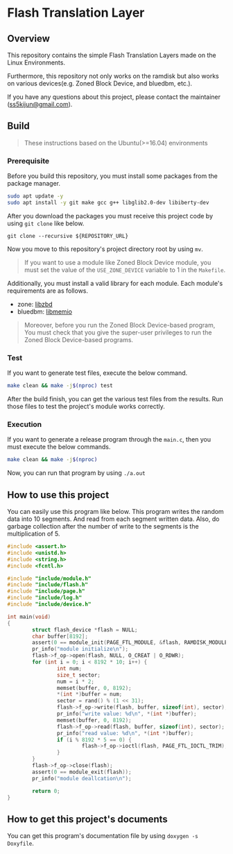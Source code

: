 # Flash Translation Layer

## Overview

This repository contains the simple Flash Translation Layers made on the Linux Environments.

Furthermore, this repository not only works on the ramdisk but also works
on various devices(e.g. Zoned Block Device, and bluedbm, etc.).

If you have any questions about this project, please contact the maintainer (ss5kijun@gmail.com).

## Build

> These instructions based on the Ubuntu(>=16.04) environments

### Prerequisite

Before you build this repository, you must install some packages from
the package manager.

```bash
sudo apt update -y
sudo apt install -y git make gcc g++ libglib2.0-dev libiberty-dev
```

After you download the packages you must receive this project code
by using `git clone` like below.

```
git clone --recursive ${REPOSITORY_URL}
```

Now you move to this repository's project directory root by using `mv`.

> If you want to use a module like Zoned Block Device module, you must set the value
> of the `USE_ZONE_DEVICE` variable to 1 in the `Makefile`.

Additionally, you must install a valid library for each module.
Each module's requirements are as follows.

- zone: [libzbd](https://github.com/westerndigitalcorporation/libzbd)
- bluedbm: [libmemio](https://github.com/pnuoslab/Flash-Board-Tester)

> Moreover, before you run the Zoned Block Device-based program,
> You must check that you give the super-user privileges to run
> the Zoned Block Device-based programs.

### Test

If you want to generate test files, execute the below command.

```bash
make clean && make -j$(nproc) test
```

After the build finish, you can get the various test files from the results.
Run those files to test the project's module works correctly.

### Execution

If you want to generate a release program through the `main.c`,
then you must execute the below commands.

```bash
make clean && make -j$(nproc)
```

Now, you can run that program by using `./a.out`

## How to use this project

You can easily use this program like below. This program writes
the random data into 10 segments. And read from each segment written data.
Also, do garbage collection after the number of write to the segments is
the multiplication of 5.

```c
#include <assert.h>
#include <unistd.h>
#include <string.h>
#include <fcntl.h>

#include "include/module.h"
#include "include/flash.h"
#include "include/page.h"
#include "include/log.h"
#include "include/device.h"

int main(void)
{
        struct flash_device *flash = NULL;
        char buffer[8192];
        assert(0 == module_init(PAGE_FTL_MODULE, &flash, RAMDISK_MODULE));
        pr_info("module initialize\n");
        flash->f_op->open(flash, NULL, O_CREAT | O_RDWR);
        for (int i = 0; i < 8192 * 10; i++) {
                int num;
                size_t sector;
                num = i * 2;
                memset(buffer, 0, 8192);
                *(int *)buffer = num;
                sector = rand() % (1 << 31);
                flash->f_op->write(flash, buffer, sizeof(int), sector);
                pr_info("write value: %d\n", *(int *)buffer);
                memset(buffer, 0, 8192);
                flash->f_op->read(flash, buffer, sizeof(int), sector);
                pr_info("read value: %d\n", *(int *)buffer);
                if (i % 8192 * 5 == 0) {
                        flash->f_op->ioctl(flash, PAGE_FTL_IOCTL_TRIM);
                }
        }
        flash->f_op->close(flash);
        assert(0 == module_exit(flash));
        pr_info("module deallcation\n");

        return 0;
}
```

## How to get this project's documents

You can get this program's documentation file by using `doxygen -s Doxyfile`.
